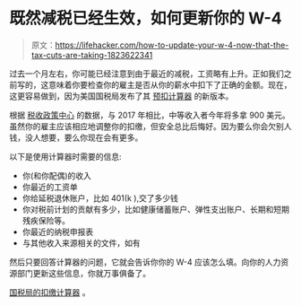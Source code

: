 # 既然减税已经生效，如何更新你的 W-4

> 原文：<https://lifehacker.com/how-to-update-your-w-4-now-that-the-tax-cuts-are-taking-1823622341>

过去一个月左右，你可能已经注意到由于最近的减税，工资略有上升。正如我们之前写的，这意味着你要检查你的雇主是否从你的薪水中扣下了正确的金额。现在，这更容易做到，因为美国国税局发布了其 [预扣计算器](http://time.com/money/5186230/irs-tax-tool-2018-federal-withholding/) 的新版本。



根据 [税收政策中心](http://www.taxpolicycenter.org/publications/distributional-analysis-conference-agreement-tax-cuts-and-jobs-act/full) 的数据，与 2017 年相比，中等收入者今年将多拿 900 美元。虽然你的雇主应该相应地调整你的扣缴，但安全总比后悔好。因为要么你会欠别人钱，没人想要，要么你现在会有更多。

以下是使用计算器时需要的信息:

*   你(和你配偶)的收入
*   你最近的工资单
*   你给延税退休账户，比如 401(k ),交了多少钱
*   你对税前计划的贡献有多少，比如健康储蓄账户、弹性支出账户、长期和短期残疾保险等。
*   你最近的纳税申报表
*   与其他收入来源相关的文件，如有

然后只要回答计算器的问题，它就会告诉你你的 W-4 应该怎么填。向你的人力资源部门更新这些信息，你就万事俱备了。

[国税局的扣缴计算器](https://apps.irs.gov/app/withholdingcalculator/) 。